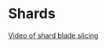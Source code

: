 # Shards

[Video of shard blade slicing](https://www.youtube.com/watch?v=keTj5bKXA_M&ab_channel=JustusKarlsson)
